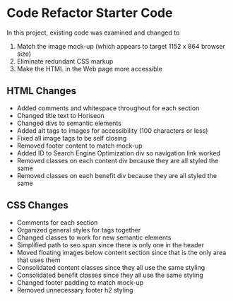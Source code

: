 # Code Refactor Starter Code
In this project, existing code was examined and changed to 
1. Match the image mock-up (which appears to target 1152 x 864 browser size)
2. Eliminate redundant CSS markup
3. Make the HTML in the Web page more accessible

## HTML Changes
- Added comments and whitespace throughout for each section
- Changed title text to Horiseon
- Changed divs to semantic elements
- Added alt tags to images for accessibility (100 characters or less)
- Fixed all image tags to be self closing
- Removed footer content to match mock-up
- Added ID to Search Engine Optimization div so navigation link worked
- Removed classes on each content div because they are all styled the same
- Removed classes on each benefit div because they are all styled the same

## CSS Changes
- Comments for each section
- Organized general styles for tags together
- Changed classes to work for new semantic elements
- Simplified path to seo span since there is only one in the header
- Moved floating images below content section since that is the only area that uses them
- Consolidated content classes since they all use the same styling
- Consolidated benefit classes since they all use the same styling
- Changed footer padding to match mock-up
- Removed unnecessary footer h2 styling